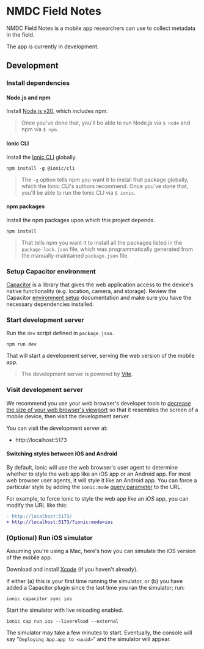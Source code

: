 # NMDC Field Notes

NMDC Field Notes is a mobile app researchers can use to collect metadata in the field.

The app is currently in development.

## Development

### Install dependencies 

#### Node.js and npm

Install [Node.js v20](https://nodejs.org/en/download/), which includes npm.

> Once you've done that, you'll be able to run Node.js via `$ node` and npm via `$ npm`.

#### Ionic CLI

Install the [Ionic CLI](https://ionicframework.com/docs/cli) globally.

```shell
npm install -g @ionic/cli
```
> The `-g` option tells npm you want it to install that package globally, which the Ionic CLI's authors recommend.
> Once you've done that, you'll be able to run the Ionic CLI via `$ ionic`.

#### npm packages

Install the npm packages upon which this project depends.

```shell
npm install
```
> That tells npm you want it to install all the packages listed in the `package-lock.json` file,
> which was programmatically generated from the manually-maintained `package.json` file.

### Setup Capacitor environment

[Capacitor](https://capacitorjs.com/) is a library that gives the web application access to the device's native functionality (e.g. location, camera, and storage). Review the Capacitor [environment setup](https://capacitorjs.com/docs/getting-started/environment-setup) documentation and make sure you have the necessary dependencies installed.

### Start development server

Run the `dev` script defined in `package.json`.

```shell
npm run dev
```

That will start a development server, serving the web version of the mobile app.

> The development server is powered by [Vite](https://vitejs.dev/guide/cli.html#dev-server).

### Visit development server

We recommend you use your web browser's developer tools to [decrease the size of your web browser's viewport]((https://ionicframework.com/docs/developing/previewing#simulating-a-mobile-viewport)) so that it resembles the screen of a mobile device, then visit the development server. 

You can visit the development server at: 

- http://localhost:5173

#### Switching styles between iOS and Android

By default, Ionic will use the web browser's user agent to determine whether to style the web app like an iOS app or an Android app. For most web browser user agents, it will style it like an Android app. You can force a particular style by adding the `ionic:mode` [query parameter](https://ionicframework.com/docs/developing/tips#changing-mode) to the URL.

For example, to force Ionic to style the web app like an _iOS_ app, you can modify the URL like this:

```diff
- http://localhost:5173/
+ http://localhost:5173/?ionic:mode=ios
```

### (Optional) Run iOS simulator 

Assuming you're using a Mac, here's how you can simulate the iOS version of the mobile app.

Download and install [Xcode](https://developer.apple.com/xcode/) (if you haven't already). 

If either (a) this is your first time running the simulator, or (b) you have added a Capacitor plugin since the last time you ran the simulator; run:

```shell
ionic capacitor sync ios
```

Start the simulator with live reloading enabled.

```shell
ionic cap run ios --livereload --external
```

The simulator may take a few minutes to start. Eventually, the console will say "`Deploying App.app to <uuid>`" and the simulator will appear.
